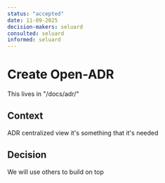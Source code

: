 ```yaml
---
status: "accepted"
date: 11-09-2025
decision-makers: seluard
consulted: seluard
informed: seluard
---
```


# Create Open-ADR

This lives in "/docs/adr/"

## Context

ADR centralized view it's something that it's needed

## Decision

We will use others to build on top
